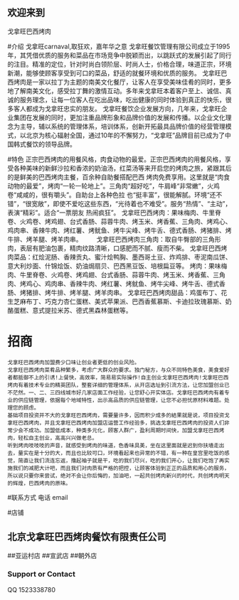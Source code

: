 ## 欢迎来到

戈拿旺巴西烤肉

#介绍
  戈拿旺carnaval,取狂欢，嘉年华之意
  戈拿旺餐饮管理有限公司成立于1995年，其凭借优质的服务和菜品在市场竞争中脱颖而出，以跳跃式的发展引起了同行的注目。精准的定位，针对时尚白领阶层、时尚人士，价格合理，味道正宗，环境新潮，能够使顾客享受到可口的菜品，舒适的就餐环境和优质的服务。
  戈拿旺巴西烤肉是一家以拉丁为主题的南美文化餐厅，让客人在享受美味佳肴的同时，更多地了解南美文化，感受拉丁舞的激情互动。多年来戈拿旺本着客户至上、诚信、真诚的服务理念，让每一位客人在吃出品味，吃出健康的同时体验到真正的快乐，很多客人都成为戈拿旺忠实的朋友。
  戈拿旺餐饮企业发展方向，几年来，戈拿旺企业集团在发展的同时，更加注重品牌形象和品牌价值的发展和传播。以企业文化理念为主导，辅以系统的管理体系，培训体系，创新开拓最具品牌价值的经营管理模式，以北京为核心辐射全国，通过10年的不懈努力，“戈拿旺”品牌目前已成为了中国韩式餐饮的领导品牌。

#特色
    正宗巴西烤肉的用餐风格，肉食动物的最爱。正宗巴西烤肉的用餐风格，享受各种美味的新鲜沙拉和香浓的奶油汤，红菜汤等来开启您的烤肉之旅，紧跟其后的是鲜美的巴西烤肉主餐，百余种自助餐搭配巴西 烤肉免费享用。这里就是“肉食动物的最爱”，烤肉“一轮一轮地上”。三角肉“超好吃”，牛肩峰“非常嫩”，火鸡卷“咸咸的，很有嚼头”。自助台上各种色拉 也“挺丰富”，很能解腻。环境“还不错”，“很宽敞”，即使不爱吃这些东西，“光待着也不难受”。服务“热情”、“主动”，表演“精彩”。适合“一票朋友 热闹疯狂”。
    戈拿旺巴西烤肉：果味梅肉、牛里脊卷、火鸡卷、烤鸡翅、台式香肠、蒜蓉牛肉、烤玉米、烤香蕉、三角肉、烤鸡心、鸡肉串、香辣牛肉、烤红薯、烤鱿鱼、烤牛尖峰、烤牛舌、德式香肠、烤猪排、烤牛排、烤羊腿、烤羊肉串。
　　戈拿旺巴西烤肉三角肉：取自牛臀部的三角形肉，表层有肥油包裹，精肉纹路清晰，口感肥而不腻、瘦而不柴。
    戈拿旺巴西烤肉菜品：红烩泥肠、香辣贡丸、蜜汁烩鸭胸、墨西哥土豆、炸鸡排、枣泥南瓜饼、意大利炒面、什锦烩饭、奶油焗扇贝、巴西黑豆饭、培根扁豆等。
    烤肉：果味梅肉、牛里脊卷、火鸡卷、烤鸡翅、台式香肠、蒜蓉牛肉、烤玉米、烤香蕉、三角肉、烤鸡心、鸡肉串、香辣牛肉、烤红薯、烤鱿鱼、烤牛尖峰、烤牛舌、德式香肠、烤猪排、烤牛排、烤羊腿、烤羊肉串。
    戈拿旺巴西烤肉甜品：鸡蛋布丁、花生芝麻布丁、巧克力杏仁蛋糕、美式苹果派、巴西香蕉慕斯、卡迪拉玫瑰慕斯、奶酪蛋糕、意式提拉米苏、德式黑森林蛋糕等。

# 招商
    戈拿旺巴西烤肉加盟费少口味让创业者更低的创业风险。
    戈拿旺巴西烤肉菜肴品种繁多，考虑广大群众的要求。独门秘方，与众不同特色美食，美食爱好者都抵御不上的引诱!上餐快，高效率，简易易实际操作!自主创业戈拿旺巴西烤肉!戈拿旺巴西烤肉有着技术专业的精英团队，整套详细的管理体系，从开店选址到引流方法，让您加盟创业已不茫然。一、二、三四线城市好几家店面工作经验，让您舒心开实体店。戈拿旺巴西烤肉有着专业的供应链管理，依据每个地域特性，出示高品质的供应链管理，让您不必担忧原材料难题。处理您的顾虑。
    基础项目投资并不大的戈拿旺巴西烤肉，需要量许多，因而积少成多的結果就是说，项目投资戈拿旺巴西烤肉，并且戈拿旺巴西烤肉加盟店运营工作经验多，挑选戈拿旺巴西烤肉的投资人们非常少会不成功。加盟低成本，种类多元化，顾客人群广，盈利周期时间快，加盟戈拿旺巴西烤肉，轻松自主创业，高高兴兴做老总。
    听到烤肉吱吱吱的声音，就感受到烤肉的味道，色香味具美，坐在这里面就是迟到你扶墙走出去，量实在是十分的大，而且也比较可口，环境看起来也异常的不错，有一种在皇宫里吃饭的感觉，简直让我们流连忘返，撸起袖子就是干，吃的我们尽兴，吃的我们开心，让我们吃饱了再实施我们的减肥大计吧，而且我们对肉质有严格的把控，让顾客体验到正正的品质和用心的服务，所以说只要你来尝试，绝对不会让你后悔的，加油吧，一起共创烤肉新兴的时代，共创烤肉明天的辉煌，巴西烤肉的原味。

#联系方式
  电话 email

#店铺
## 北京戈拿旺巴西烤肉餐饮有限责任公司
##亚运村店
##宣武店
##朝外店

### Support or Contact
QQ 1523338780

